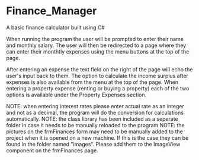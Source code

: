 # Finance_Manager
A basic finance calculator built using C#

When running the program the user will be prompted to enter their name and monthly salary.
The user will then be redirected to a page where they can enter their monthtly expenses using the menu buttons at the top of the page. 

After entering an expense the text field on the right of the page will echo the user's input back to them.
The option to calculate the income surplus after expenses is also available from the menu at the top of the page.
When entering a property expense (renting or buying a property) each of the two options is available under the Property Expenses section.

NOTE: when entering interest rates please enter actual rate as an integer and not as a decimal,
the program will do the conversion for calculations automatically. 
NOTE: the class library has been included as a seperate folder in case it needs to be 
manually reloaded to the program 
NOTE: the pictures on the frmFinances form may need to be manually added to the project
when it is opened on a new machine. If this is the case they can be found in the folder
named "images". Please add them to the ImageView component on the frmFinances page. 

